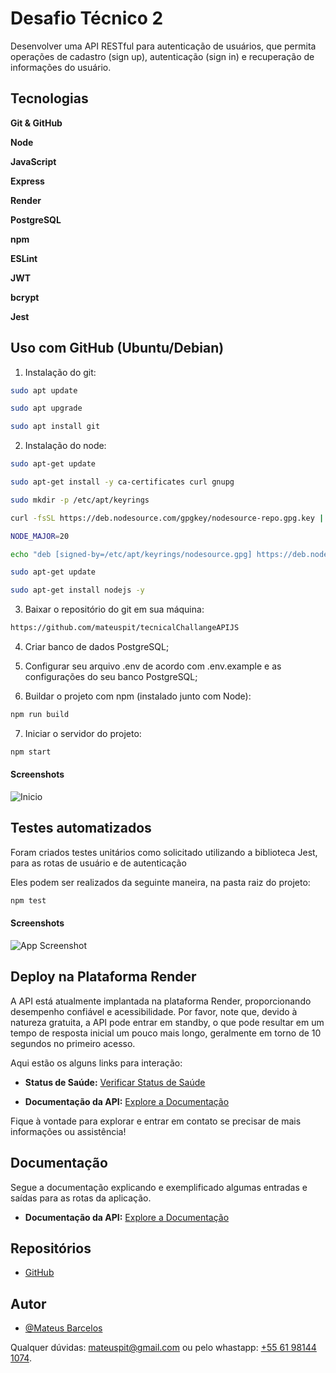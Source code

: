 
# Desafio Técnico 2

Desenvolver uma API RESTful para autenticação de usuários, que permita operações de cadastro (sign up), autenticação (sign in) e recuperação de informações do usuário.






## Tecnologias
**Git & GitHub** 

**Node**

**JavaScript**

**Express**

**Render**

**PostgreSQL**

**npm**

**ESLint**

**JWT**

**bcrypt**

**Jest**


## Uso com GitHub (Ubuntu/Debian)
1) Instalação do git:
```bash
sudo apt update

sudo apt upgrade

sudo apt install git
```
2) Instalação do node:
```bash
sudo apt-get update

sudo apt-get install -y ca-certificates curl gnupg

sudo mkdir -p /etc/apt/keyrings

curl -fsSL https://deb.nodesource.com/gpgkey/nodesource-repo.gpg.key | sudo gpg --dearmor -o /etc/apt/keyrings/nodesource.gpg

NODE_MAJOR=20

echo "deb [signed-by=/etc/apt/keyrings/nodesource.gpg] https://deb.nodesource.com/node_$NODE_MAJOR.x nodistro main" | sudo tee /etc/apt/sources.list.d/nodesource.list

sudo apt-get update

sudo apt-get install nodejs -y
```
3) Baixar o repositório do git em sua máquina:

```bash
https://github.com/mateuspit/tecnicalChallangeAPIJS
```

4) Criar banco de dados PostgreSQL;

5) Configurar seu arquivo .env de acordo com .env.example e as configurações do seu banco PostgreSQL;

6) Buildar o projeto com npm (instalado junto com Node):

```bash
npm run build
```

7) Iniciar o servidor do projeto:

```bash
npm start
```

#### Screenshots

![Inicio](https://i.imgur.com/k4x4klh.png)


## Testes automatizados

Foram criados testes unitários como solicitado utilizando a biblioteca Jest, para as rotas de usuário e de autenticação

Eles podem ser realizados da seguinte maneira, na pasta raiz do projeto:

```bash
npm test
```

#### Screenshots

![App Screenshot](https://i.imgur.com/cLvUTqc.png)
## Deploy na Plataforma Render

A API está atualmente implantada na plataforma Render, proporcionando desempenho confiável e acessibilidade. Por favor, note que, devido à natureza gratuita, a API pode entrar em standby, o que pode resultar em um tempo de resposta inicial um pouco mais longo, geralmente em torno de 10 segundos no primeiro acesso.

Aqui estão os alguns links para interação:

- **Status de Saúde:**
  [Verificar Status de Saúde](https://apiescribojs.onrender.com/health)

- **Documentação da API:**
  [Explore a Documentação](https://apiescribojs.onrender.com/api-docs/)

Fique à vontade para explorar e entrar em contato se precisar de mais informações ou assistência!

## Documentação

Segue a documentação explicando e exemplificado algumas entradas e saídas para as rotas da aplicação.

- **Documentação da API:**
  [Explore a Documentação](https://apiescribojs.onrender.com/api-docs/)

## Repositórios

- [GitHub](https://github.com/mateuspit/tecnicalChallangeAPIJS)
## Autor

- [@Mateus Barcelos](https://www.github.com/mateuspit)

Qualquer dúvidas: mateuspit@gmail.com ou pelo whastapp: [+55 61 98144 1074](https://api.whatsapp.com/send?phone=5561981441074&text=Oi%20Vi%20seu%20codigo%20no%20GitHub%20e...).
